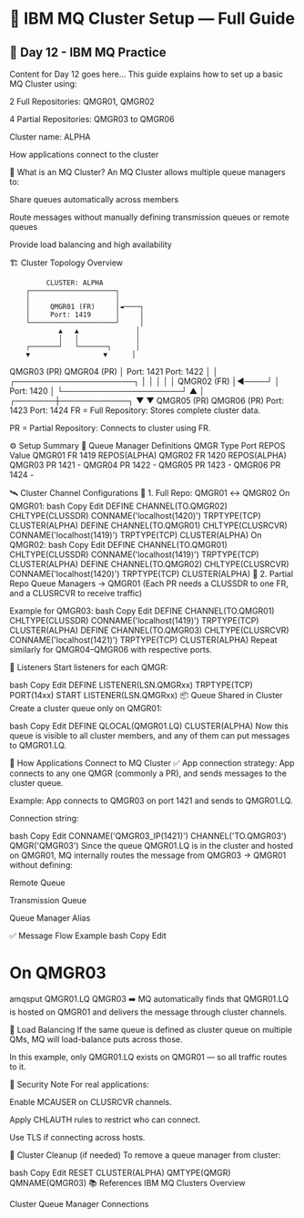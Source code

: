 
# 📘 IBM MQ Cluster Setup — Full Guide
## 📘 Day 12 - IBM MQ Practice

Content for Day 12 goes here...
This guide explains how to set up a basic MQ Cluster using:

2 Full Repositories: QMGR01, QMGR02

4 Partial Repositories: QMGR03 to QMGR06

Cluster name: ALPHA

How applications connect to the cluster

🧠 What is an MQ Cluster?
An MQ Cluster allows multiple queue managers to:

Share queues automatically across members

Route messages without manually defining transmission queues or remote queues

Provide load balancing and high availability

🏗️ Cluster Topology Overview

             CLUSTER: ALPHA
        ┌─────────────────────┐
        │                     │
        │     QMGR01 (FR)     │◄────┐
        │     Port: 1419      │     │
        └─────────────────────┘     │
                ▲   ▲              │
                │   │              │
        ┌───────┘   └───────┐      │
        ▼                  ▼      │
  QMGR03 (PR)        QMGR04 (PR)  │
  Port: 1421         Port: 1422   │
                                   │
       ┌─────────────────────┐     │
       │                     │     │
       │     QMGR02 (FR)     │◄────┘
       │     Port: 1420      │
       └─────────────────────┘
                ▲
                │
        ┌───────┼────────────┐
        ▼                   ▼
  QMGR05 (PR)         QMGR06 (PR)
  Port: 1423          Port: 1424
FR = Full Repository: Stores complete cluster data.

PR = Partial Repository: Connects to cluster using FR.

⚙️ Setup Summary
🔹 Queue Manager Definitions
QMGR	Type	Port	REPOS Value
QMGR01	FR	1419	REPOS(ALPHA)
QMGR02	FR	1420	REPOS(ALPHA)
QMGR03	PR	1421	-
QMGR04	PR	1422	-
QMGR05	PR	1423	-
QMGR06	PR	1424	-

🛰️ Cluster Channel Configurations
🎯 1. Full Repo: QMGR01 ↔ QMGR02
On QMGR01:
bash
Copy
Edit
DEFINE CHANNEL(TO.QMGR02) CHLTYPE(CLUSSDR) CONNAME('localhost(1420)') TRPTYPE(TCP) CLUSTER(ALPHA)
DEFINE CHANNEL(TO.QMGR01) CHLTYPE(CLUSRCVR) CONNAME('localhost(1419)') TRPTYPE(TCP) CLUSTER(ALPHA)
On QMGR02:
bash
Copy
Edit
DEFINE CHANNEL(TO.QMGR01) CHLTYPE(CLUSSDR) CONNAME('localhost(1419)') TRPTYPE(TCP) CLUSTER(ALPHA)
DEFINE CHANNEL(TO.QMGR02) CHLTYPE(CLUSRCVR) CONNAME('localhost(1420)') TRPTYPE(TCP) CLUSTER(ALPHA)
🎯 2. Partial Repo Queue Managers → QMGR01
(Each PR needs a CLUSSDR to one FR, and a CLUSRCVR to receive traffic)

Example for QMGR03:
bash
Copy
Edit
DEFINE CHANNEL(TO.QMGR01) CHLTYPE(CLUSSDR) CONNAME('localhost(1419)') TRPTYPE(TCP) CLUSTER(ALPHA)
DEFINE CHANNEL(TO.QMGR03) CHLTYPE(CLUSRCVR) CONNAME('localhost(1421)') TRPTYPE(TCP) CLUSTER(ALPHA)
Repeat similarly for QMGR04–QMGR06 with respective ports.

📢 Listeners
Start listeners for each QMGR:

bash
Copy
Edit
DEFINE LISTENER(LSN.QMGRxx) TRPTYPE(TCP) PORT(14xx)
START LISTENER(LSN.QMGRxx)
📦 Queue Shared in Cluster
Create a cluster queue only on QMGR01:

bash
Copy
Edit
DEFINE QLOCAL(QMGR01.LQ) CLUSTER(ALPHA)
Now this queue is visible to all cluster members, and any of them can put messages to QMGR01.LQ.

🔗 How Applications Connect to MQ Cluster
✅ App connection strategy:
App connects to any one QMGR (commonly a PR), and sends messages to the cluster queue.

Example:
App connects to QMGR03 on port 1421 and sends to QMGR01.LQ.

Connection string:

bash
Copy
Edit
CONNAME('QMGR03_IP(1421)') CHANNEL('TO.QMGR03') QMGR('QMGR03')
Since the queue QMGR01.LQ is in the cluster and hosted on QMGR01, MQ internally routes the message from QMGR03 → QMGR01 without defining:

Remote Queue

Transmission Queue

Queue Manager Alias

✅ Message Flow Example
bash
Copy
Edit
# On QMGR03
amqsput QMGR01.LQ QMGR03
➡️ MQ automatically finds that QMGR01.LQ is hosted on QMGR01 and delivers the message through cluster channels.

🧠 Load Balancing
If the same queue is defined as cluster queue on multiple QMs, MQ will load-balance puts across those.

In this example, only QMGR01.LQ exists on QMGR01 — so all traffic routes to it.

🔐 Security Note
For real applications:

Enable MCAUSER on CLUSRCVR channels.

Apply CHLAUTH rules to restrict who can connect.

Use TLS if connecting across hosts.

🧼 Cluster Cleanup (if needed)
To remove a queue manager from cluster:

bash
Copy
Edit
RESET CLUSTER(ALPHA) QMTYPE(QMGR) QMNAME(QMGR03)
📚 References
IBM MQ Clusters Overview

Cluster Queue Manager Connections

